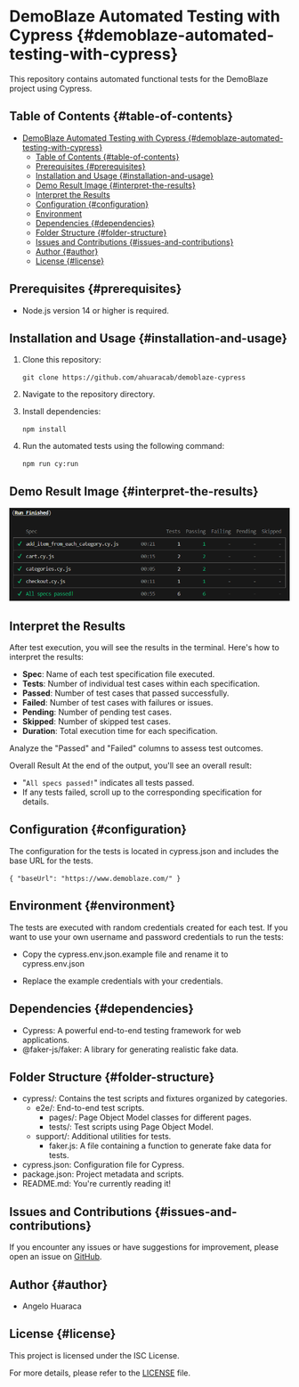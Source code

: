 # DemoBlaze Automated Testing with Cypress {#demoblaze-automated-testing-with-cypress}

This repository contains automated functional tests for the DemoBlaze project using Cypress.

## Table of Contents {#table-of-contents}

-   [DemoBlaze Automated Testing with Cypress {#demoblaze-automated-testing-with-cypress}](#demoblaze-automated-testing-with-cypress-demoblaze-automated-testing-with-cypress)
    -   [Table of Contents {#table-of-contents}](#table-of-contents-table-of-contents)
    -   [Prerequisites {#prerequisites}](#prerequisites-prerequisites)
    -   [Installation and Usage {#installation-and-usage}](#installation-and-usage-installation-and-usage)
    -   [Demo Result Image {#interpret-the-results}](#demo-result-image-interpret-the-results)
    -   [Interpret the Results](#interpret-the-results)
    -   [Configuration {#configuration}](#configuration-configuration)
    -   [Environment](#environment)
    -   [Dependencies {#dependencies}](#dependencies-dependencies)
    -   [Folder Structure {#folder-structure}](#folder-structure-folder-structure)
    -   [Issues and Contributions {#issues-and-contributions}](#issues-and-contributions-issues-and-contributions)
    -   [Author {#author}](#author-author)
    -   [License {#license}](#license-license)

## Prerequisites {#prerequisites}

-   Node.js version 14 or higher is required.

## Installation and Usage {#installation-and-usage}

1.  Clone this repository:

    `git clone https://github.com/ahuaracab/demoblaze-cypress`

2.  Navigate to the repository directory.

3.  Install dependencies:

    `npm install`

4.  Run the automated tests using the following command:

    `npm run cy:run`

## Demo Result Image {#interpret-the-results}

![](demo.png)

## Interpret the Results

After test execution, you will see the results in the terminal. Here's how to interpret the results:

-   **Spec**: Name of each test specification file executed.
-   **Tests**: Number of individual test cases within each specification.
-   **Passed**: Number of test cases that passed successfully.
-   **Failed**: Number of test cases with failures or issues.
-   **Pending**: Number of pending test cases.
-   **Skipped**: Number of skipped test cases.
-   **Duration**: Total execution time for each specification.

Analyze the "Passed" and "Failed" columns to assess test outcomes.

Overall Result At the end of the output, you'll see an overall result:

-   "`All specs passed!`" indicates all tests passed.
-   If any tests failed, scroll up to the corresponding specification for details.

## Configuration {#configuration}

The configuration for the tests is located in cypress.json and includes the base URL for the tests.

`{ "baseUrl": "https://www.demoblaze.com/" }`

## Environment {#environment}

The tests are executed with random credentials created for each test. If you want to use your own username and password credentials to run the tests:

-   Copy the cypress.env.json.example file and rename it to cypress.env.json

-   Replace the example credentials with your credentials.

## Dependencies {#dependencies}

-   Cypress: A powerful end-to-end testing framework for web applications.
-   @faker-js/faker: A library for generating realistic fake data.

## Folder Structure {#folder-structure}

-   cypress/: Contains the test scripts and fixtures organized by categories.
    -   e2e/: End-to-end test scripts.
        -   pages/: Page Object Model classes for different pages.
        -   tests/: Test scripts using Page Object Model.
    -   support/: Additional utilities for tests.
        -   faker.js: A file containing a function to generate fake data for tests.
-   cypress.json: Configuration file for Cypress.
-   package.json: Project metadata and scripts.
-   README.md: You're currently reading it!

## Issues and Contributions {#issues-and-contributions}

If you encounter any issues or have suggestions for improvement, please open an issue on [GitHub](https://github.com/ahuaracab/demoblaze-cypress/issues).

## Author {#author}

-   Angelo Huaraca

## License {#license}

This project is licensed under the ISC License.

For more details, please refer to the [LICENSE](LICENSE) file.